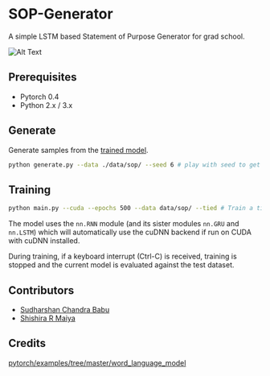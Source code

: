 # SOP-Generator

A simple LSTM based Statement of Purpose Generator for grad school. 

![Alt Text](https://github.com/cbsudux/SOP-generator/blob/master/Peek%202018-11-16%2014-57.gif)

## Prerequisites
- Pytorch 0.4
- Python 2.x /  3.x

## Generate

Generate samples from the [trained model](https://github.com/cbsudux/SOP-generator/blob/master/model.pt). 
```bash
python generate.py --data ./data/sop/ --seed 6 # play with seed to get different text
```

## Training

```bash
python main.py --cuda --epochs 500 --data data/sop/ --tied # Train a tied LSTM on SOP dataset with CUDA for 500 epochs
```

The model uses the `nn.RNN` module (and its sister modules `nn.GRU` and `nn.LSTM`)
which will automatically use the cuDNN backend if run on CUDA with cuDNN installed.

During training, if a keyboard interrupt (Ctrl-C) is received,
training is stopped and the current model is evaluated against the test dataset.

## Contributors

- [Sudharshan Chandra Babu](http://github.com/cbsudux)
- [Shishira R Maiya](https://github.com/abhyantrika)

## Credits

[pytorch/examples/tree/master/word_language_model](https://github.com/pytorch/examples/tree/master/word_language_model)
